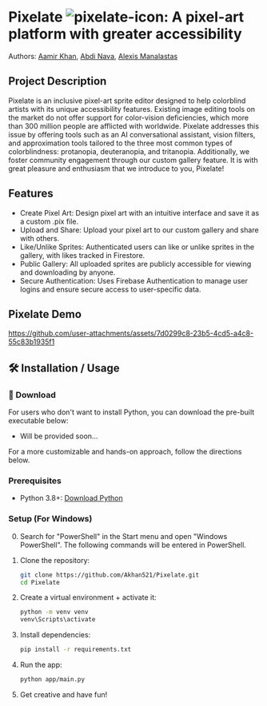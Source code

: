 # Pixelate ![pixelate-icon](https://github.com/user-attachments/assets/409c421b-e0c2-481b-ba8d-1dcbccd5f781): A pixel-art platform with greater accessibility

Authors: [Aamir Khan](https://github.com/Akhan521), [Abdi Nava](https://github.com/abdinava), [Alexis Manalastas](https://github.com/amana032)

## Project Description 

Pixelate is an inclusive pixel-art sprite editor designed to help colorblind artists with its unique accessibility features. Existing image editing tools on the market do not offer support for color-vision deficiencies, which more than 300 million people are afflicted with worldwide.  Pixelate addresses this issue by offering tools such as an AI conversational assistant, vision filters, and approximation tools tailored to the three most common types of colorblindness: protanopia, deuteranopia, and tritanopia. Additionally, we foster community engagement through our custom gallery feature. It is with great pleasure and enthusiasm that we introduce to you, Pixelate!

## Features 
* Create Pixel Art: Design pixel art with an intuitive interface and save it as a custom .pix file.
* Upload and Share: Upload your pixel art to our custom gallery and share with others.
* Like/Unlike Sprites: Authenticated users can like or unlike sprites in the gallery, with likes tracked in Firestore.
* Public Gallery: All uploaded sprites are publicly accessible for viewing and downloading by anyone.
* Secure Authentication: Uses Firebase Authentication to manage user logins and ensure secure access to user-specific data.

## Pixelate Demo
https://github.com/user-attachments/assets/7d0299c8-23b5-4cd5-a4c8-55c83b1935f1

## 🛠 Installation / Usage

###  🚀 Download
For users who don't want to install Python, you can download the pre-built executable below:
- Will be provided soon...

For a more customizable and hands-on approach, follow the directions below.
### Prerequisites
* Python 3.8+: [Download Python](https://www.python.org/downloads/)

### Setup (For Windows)
0. Search for "PowerShell" in the Start menu and open "Windows PowerShell". The following commands will be entered in PowerShell.

1. Clone the repository:
   ```bash
   git clone https://github.com/Akhan521/Pixelate.git
   cd Pixelate

2. Create a virtual environment + activate it:
    ```bash
    python -m venv venv
    venv\Scripts\activate

3. Install dependencies:
    ```bash
    pip install -r requirements.txt

4. Run the app:
    ```bash
    python app/main.py

5. Get creative and have fun!

